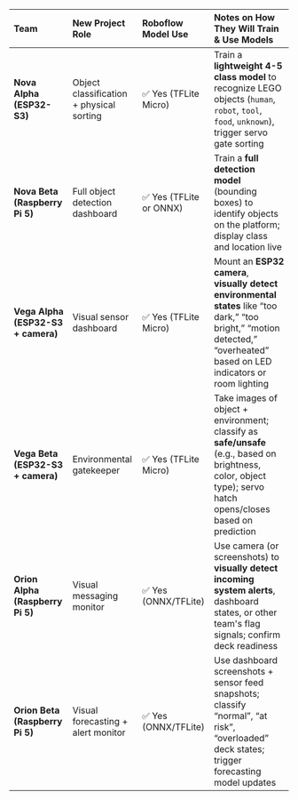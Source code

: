 | Team | New Project Role | Roboflow Model Use | Notes on How They Will Train & Use Models |
|:---|:---|:---|:---|
| **Nova Alpha (ESP32-S3)** | Object classification + physical sorting | ✅ Yes (TFLite Micro) | Train a **lightweight 4-5 class model** to recognize LEGO objects (`human`, `robot`, `tool`, `food`, `unknown`), trigger servo gate sorting |
| **Nova Beta (Raspberry Pi 5)** | Full object detection dashboard | ✅ Yes (TFLite or ONNX) | Train a **full detection model** (bounding boxes) to identify objects on the platform; display class and location live |
| **Vega Alpha (ESP32-S3 + camera)** | Visual sensor dashboard | ✅ Yes (TFLite Micro) | Mount an **ESP32 camera**, **visually detect environmental states** like “too dark,” “too bright,” “motion detected,” “overheated” based on LED indicators or room lighting |
| **Vega Beta (ESP32-S3 + camera)** | Environmental gatekeeper | ✅ Yes (TFLite Micro) | Take images of object + environment; classify as **safe/unsafe** (e.g., based on brightness, color, object type); servo hatch opens/closes based on prediction |
| **Orion Alpha (Raspberry Pi 5)** | Visual messaging monitor | ✅ Yes (ONNX/TFLite) | Use camera (or screenshots) to **visually detect incoming system alerts**, dashboard states, or other team's flag signals; confirm deck readiness |
| **Orion Beta (Raspberry Pi 5)** | Visual forecasting + alert monitor | ✅ Yes (ONNX/TFLite) | Use dashboard screenshots + sensor feed snapshots; classify “normal”, “at risk”, “overloaded” deck states; trigger forecasting model updates |
